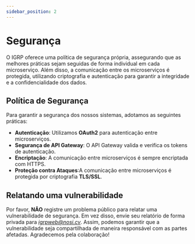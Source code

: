 ```yaml
---
sidebar_position: 2
---
```

# Segurança 

O IGRP oferece uma política de segurança própria, assegurando que as melhores práticas sejam seguidas de forma individual em cada microserviço. Além disso, a comunicação entre os microserviços é protegida, utilizando criptografia e autenticação para garantir a integridade e a confidencialidade dos dados.

## Política de Segurança

Para garantir a segurança dos nossos sistemas, adotamos as seguintes práticas:

- **Autenticação**: Utilizamos **OAuth2** para autenticação entre microserviços.
- **Segurança de API Gateway**: O API Gateway valida e verifica os tokens de autenticação.
- **Encriptação**: A comunicação entre microserviços é sempre encriptada com HTTPS.
- **Proteção contra Ataques**:A comunicação entre microserviços é protegida por criptografia **TLS/SSL**.


## Relatando uma vulnerabilidade

Por favor, **NÃO** registre um problema público para relatar uma vulnerabilidade de segurança. Em vez disso, envie seu relatório de forma privada para *igrpweb@nosi.cv*. Assim, podemos garantir que a vulnerabilidade seja compartilhada de maneira responsável com as partes afetadas. 
Agradecemos pela colaboração!
